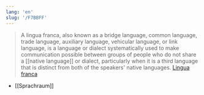 ```yaml
---
lang: 'en'
slug: '/F7BBFF'
---
```


> A lingua franca, also known as a bridge language, common language, trade language, auxiliary language, vehicular language, or link language, is a language or dialect systematically used to make communication possible between groups of people who do not share a [[native language]] or dialect, particularly when it is a third language that is distinct from both of the speakers' native languages. [Lingua franca](https://en.wikipedia.org/wiki/Lingua_franca)

- [[Sprachraum]]
